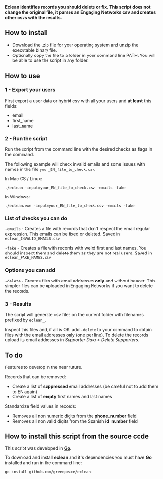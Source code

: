 **Eclean identifies records you should delete or fix. This script does not change the original file, it parses an Engaging Networks csv and creates other csvs with the results.**

## How to install

* Download the .zip file for your operating system and unzip the executable binary file.
* Optionally copy the file to a folder in your command line PATH. You will be able to use the script in any folder.


## How to use

### 1 - Export your users

First export a user data or hybrid csv with all your users and **at least** this fields:
* email
* first_name
* last_name 

### 2 - Run the script

Run the script from the command line with the desired checks as flags in the command. 

The following example will check invalid emails and some issues with names in the file `your_EN_file_to_check.csv`.

In Mac OS / Linux:

```
./eclean -input=your_EN_file_to_check.csv -emails -fake
```

In Windows: 

```
./eclean.exe -input=your_EN_file_to_check.csv -emails -fake
```

### List of checks you can do

`-emails` - Creates a file with records that don't respect the email regular expression. This emails can be fixed or deleted. Saved in `eclean_INVALID_EMAILS.csv`

`-fake` - Creates a file with records with weird first and last names. You should inspect them and delete them as they are not real users. Saved in `eclean_FAKE_NAMES.csv`

### Options you can add

`-delete` - Creates files with email addresses **only** and without header. This simpler files can be uploaded in Engaging Networks if you want to delete the records.   

### 3 - Results

The script will generate csv files on the current folder with filenames prefixed by `eclean_`. 

Inspect this files and, if all is OK, add `-delete` to your command to obtain files with the email addresses only (one per line). To delete the records upload its email addresses in *Supporter Data &gt; Delete Supporters*.

## To do

Features to develop in the near future.

Records that can be removed:

* Create a list of **suppressed** email addresses (be careful not to add them to EN again)
* Create a list of **empty** first names and last names

Standardize field values in records:

* Removes all non numeric digits from the **phone_number** field
* Removes all non valid digits from the Spanish **id_number** field

## How to install this script from the source code

This script was developed in **[Go](https://golang.org/)**.

To download and install **eclean** and it's dependencies you must have **Go** installed and run in the command line:

```
go install github.com/greenpeace/eclean
```

